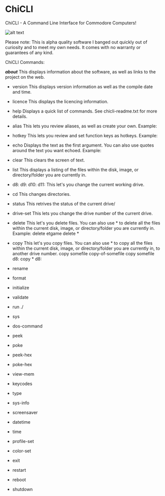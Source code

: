 # ChiCLI
ChiCLI - A Command Line Interface for Commodore Computers!

![alt text](https://raw.githubusercontent.com/chironb/ChiCLI/main/ChiCLI_Screenshot.png?raw=true)





Please note: This is alpha quality software I banged out quickly out of curiosity and to meet my own needs. It comes with no warranty or guarantees of any kind. 

ChiCLI Commands:

***about***
This displays information about the software, as well as links to the project on the web. 

- version
This displays version information as well as the compile date and time.

- licence
This displays the licencing information. 

- help
Displays a quick list of commands. See chicli-readme.txt for more details.

- alias
This lets you review aliases, as well as create your own.
Example:

- hotkey
This lets you review and set function keys as hotkeys. 
Example: 

- echo
Displays the text as the first argument. You can also use quotes around the text you want echoed. 
Example:

- clear
This clears the screen of text. 

- list
This displays a listing of the files within the disk, image, or directory/folder you are currently in.

- d8: d9: d10: d11:
This let's you change the current working drive. 

- cd
This changes directories.

- status
This retrives the status of the current drive/

- drive-set
This lets you change the drive number of the current drive.

- delete
This let's you delete files. You can also use * to delete all the files within the current disk, image, or directory/folder you are currently in.
Example: 
delete etgame
delete *

- copy
This let's you copy files. You can also use * to copy all the files within the current disk, image, or directory/folder you are currently in, to another drive number. 
copy somefile copy-of-somefile
copy somefile d8:
copy * d8:

- rename
- format
- initialize
- validate

- run ./
- sys
- dos-command
- peek
- poke
- peek-hex
- poke-hex

- view-mem
- keycodes
- type
- sys-info
- screensaver

- datetime
- time
- profile-set
- color-set

- exit
- restart
- reboot
- shutdown


